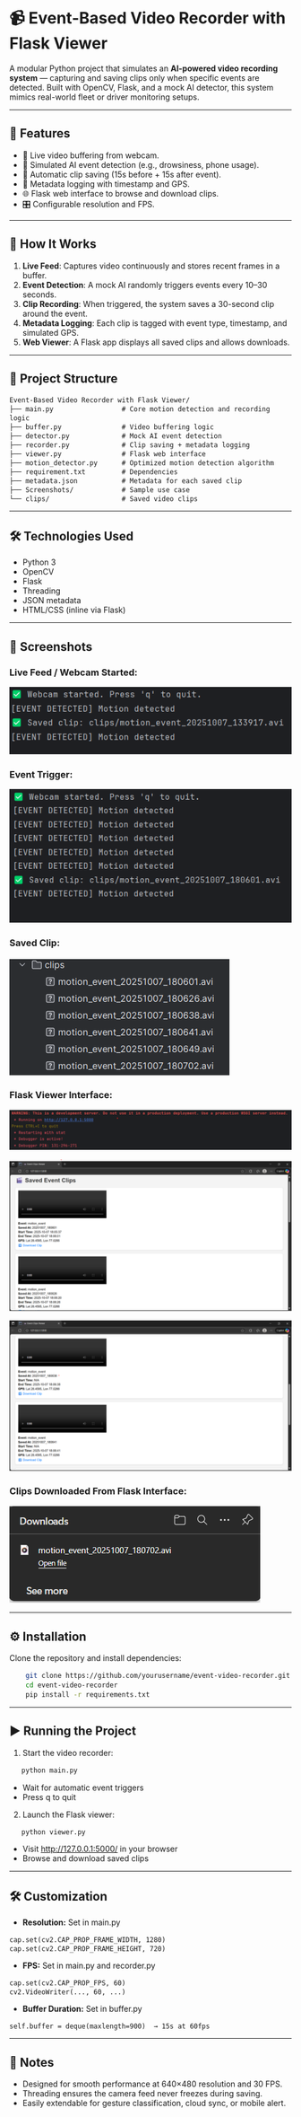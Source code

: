 # 📹 Event-Based Video Recorder with Flask Viewer

A modular Python project that simulates an **AI-powered video recording system** — capturing and saving clips only when specific events are detected.
Built with OpenCV, Flask, and a mock AI detector, this system mimics real-world fleet or driver monitoring setups.

---

## 🚀 Features

- 🎥 Live video buffering from webcam.
- 🤖 Simulated AI event detection (e.g., drowsiness, phone usage).  
- 📁 Automatic clip saving (15s before + 15s after event).
- 🧭 Metadata logging with timestamp and GPS.
- 🌐 Flask web interface to browse and download clips.  
- 🎛️ Configurable resolution and FPS.

---

## 🧠 How It Works

1. **Live Feed**: Captures video continuously and stores recent frames in a buffer.  
2. **Event Detection**: A mock AI randomly triggers events every 10–30 seconds.  
3. **Clip Recording**: When triggered, the system saves a 30-second clip around the event.  
4. **Metadata Logging**: Each clip is tagged with event type, timestamp, and simulated GPS.  
5. **Web Viewer**: A Flask app displays all saved clips and allows downloads.  

---

## 📁 Project Structure
    Event-Based Video Recorder with Flask Viewer/
    ├── main.py                 # Core motion detection and recording logic
    ├── buffer.py               # Video buffering logic
    ├── detector.py             # Mock AI event detection
    ├── recorder.py             # Clip saving + metadata logging
    ├── viewer.py               # Flask web interface
    ├── motion_detector.py      # Optimized motion detection algorithm
    ├── requirement.txt         # Dependencies
    ├── metadata.json           # Metadata for each saved clip
    ├── Screenshots/            # Sample use case
    └── clips/                  # Saved video clips

---

## 🛠️ Technologies Used

- Python 3
- OpenCV
- Flask
- Threading
- JSON metadata
- HTML/CSS (inline via Flask)

---
## 📸 Screenshots

### Live Feed / Webcam Started:
![Webcam Started](Screenshots/Webcam_Started.png)

### Event Trigger:
![Event Triggered](Screenshots/Event_Triggered.png)

### Saved Clip:
![Clips Saved](Screenshots/Clips_Saved.png)

### Flask Viewer Interface:
![Flask Viewer](Screenshots/Flask_Viewer.png)

![Flask UI](Screenshots/Flask_UI_1.png)

![Flask UI](Screenshots/Flask_UI_2.png)

### Clips Downloaded From Flask Interface:
![Clips Downloaded](Screenshots/Clip_Downloaded.png)

---

## ⚙️ Installation

Clone the repository and install dependencies:
```bash
    git clone https://github.com/yourusername/event-video-recorder.git
    cd event-video-recorder
    pip install -r requirements.txt
```

---

## ▶️ Running the Project
1. Start the video recorder:
```bash
   python main.py
   ```
   - Wait for automatic event triggers
   - Press q to quit
   
2. Launch the Flask viewer:
```bash
   python viewer.py
   ```
- Visit http://127.0.0.1:5000/ in your browser
- Browse and download saved clips

---

## 🛠️ Customization

- **Resolution:** Set in main.py
```
cap.set(cv2.CAP_PROP_FRAME_WIDTH, 1280)
cap.set(cv2.CAP_PROP_FRAME_HEIGHT, 720)
```
- **FPS:** Set in main.py and recorder.py
```
cap.set(cv2.CAP_PROP_FPS, 60)
cv2.VideoWriter(..., 60, ...)
```
- **Buffer Duration:** Set in buffer.py
```
self.buffer = deque(maxlength=900)  → 15s at 60fps
```

---

## 📌 Notes
- Designed for smooth performance at 640×480 resolution and 30 FPS.
- Threading ensures the camera feed never freezes during saving.
- Easily extendable for gesture classification, cloud sync, or mobile alert.

